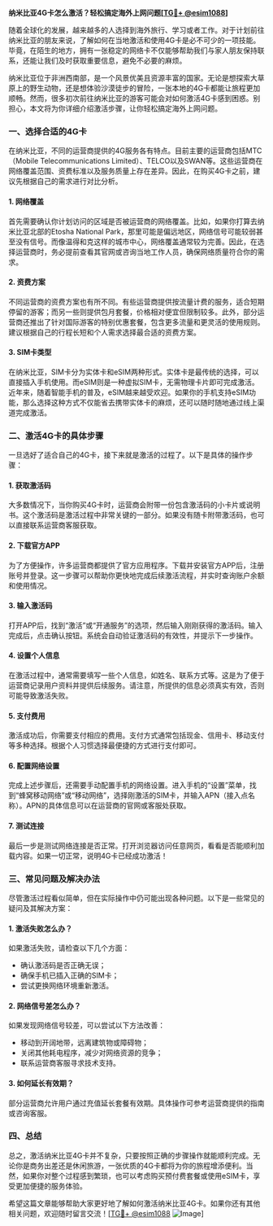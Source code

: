 **纳米比亚4G卡怎么激活？轻松搞定海外上网问题[[TG💪+ @esim1088](https://t.me/s/esim1088)]**

随着全球化的发展，越来越多的人选择到海外旅行、学习或者工作。对于计划前往纳米比亚的朋友来说，了解如何在当地激活和使用4G卡是必不可少的一项技能。毕竟，在陌生的地方，拥有一张稳定的网络卡不仅能够帮助我们与家人朋友保持联系，还能让我们及时获取重要信息，避免不必要的麻烦。

纳米比亚位于非洲西南部，是一个风景优美且资源丰富的国家。无论是想探索大草原上的野生动物，还是想体验沙漠徒步的冒险，一张本地的4G卡都能让旅程更加顺畅。然而，很多初次前往纳米比亚的游客可能会对如何激活4G卡感到困惑。别担心，本文将为你详细介绍激活步骤，让你轻松搞定海外上网问题。

### **一、选择合适的4G卡**

在纳米比亚，不同的运营商提供的4G服务各有特点。目前主要的运营商包括MTC（Mobile Telecommunications Limited）、TELCO以及SWAN等。这些运营商在网络覆盖范围、资费标准以及服务质量上存在差异。因此，在购买4G卡之前，建议先根据自己的需求进行对比分析。

#### **1. 网络覆盖**
首先需要确认你计划访问的区域是否被运营商的网络覆盖。比如，如果你打算去纳米比亚北部的Etosha National Park，那里可能是偏远地区，网络信号可能较弱甚至没有信号。而像温得和克这样的城市中心，网络覆盖通常较为完善。因此，在选择运营商时，务必提前查看其官网或咨询当地工作人员，确保网络质量符合你的需求。

#### **2. 资费方案**
不同运营商的资费方案也有所不同。有些运营商提供按流量计费的服务，适合短期停留的游客；而另一些则提供包月套餐，价格相对便宜但限制较多。此外，部分运营商还推出了针对国际游客的特别优惠套餐，包含更多流量和更灵活的使用规则。建议根据自己的行程长短和个人需求选择最合适的资费方案。

#### **3. SIM卡类型**
在纳米比亚，SIM卡分为实体卡和eSIM两种形式。实体卡是最传统的选择，可以直接插入手机使用。而eSIM则是一种虚拟SIM卡，无需物理卡片即可完成激活。近年来，随着智能手机的普及，eSIM越来越受欢迎。如果你的手机支持eSIM功能，那么选择这种方式不仅能省去携带实体卡的麻烦，还可以随时随地通过线上渠道完成激活。

### **二、激活4G卡的具体步骤**

一旦选好了适合自己的4G卡，接下来就是激活的过程了。以下是具体的操作步骤：

#### **1. 获取激活码**
大多数情况下，当你购买4G卡时，运营商会附带一份包含激活码的小卡片或说明书。这个激活码是激活过程中非常关键的一部分。如果没有随卡附带激活码，也可以直接联系运营商客服获取。

#### **2. 下载官方APP**
为了方便操作，许多运营商都提供了官方应用程序。下载并安装官方APP后，注册账号并登录。这一步骤可以帮助你更快地完成后续激活流程，并实时查询账户余额和使用情况。

#### **3. 输入激活码**
打开APP后，找到“激活”或“开通服务”的选项，然后输入刚刚获得的激活码。输入完成后，点击确认按钮。系统会自动验证激活码的有效性，并提示下一步操作。

#### **4. 设置个人信息**
在激活过程中，通常需要填写一些个人信息，如姓名、联系方式等。这是为了便于运营商记录用户资料并提供后续服务。请注意，所提供的信息必须真实有效，否则可能导致激活失败。

#### **5. 支付费用**
激活成功后，你需要支付相应的费用。支付方式通常包括现金、信用卡、移动支付等多种选择。根据个人习惯选择最便捷的方式进行支付即可。

#### **6. 配置网络设置**
完成上述步骤后，还需要手动配置手机的网络设置。进入手机的“设置”菜单，找到“蜂窝移动网络”或“移动网络”，选择刚激活的SIM卡，并输入APN（接入点名称）。APN的具体信息可以在运营商的官网或客服处获取。

#### **7. 测试连接**
最后一步是测试网络连接是否正常。打开浏览器访问任意网页，看看是否能顺利加载内容。如果一切正常，说明4G卡已经成功激活！

### **三、常见问题及解决办法**

尽管激活过程看似简单，但在实际操作中仍可能出现各种问题。以下是一些常见的疑问及其解决方案：

#### **1. 激活失败怎么办？**
如果激活失败，请检查以下几个方面：
- 确认激活码是否正确无误；
- 确保手机已插入正确的SIM卡；
- 尝试更换网络环境重新激活。

#### **2. 网络信号差怎么办？**
如果发现网络信号较差，可以尝试以下方法改善：
- 移动到开阔地带，远离建筑物或障碍物；
- 关闭其他耗电程序，减少对网络资源的竞争；
- 联系运营商客服寻求技术支持。

#### **3. 如何延长有效期？**
部分运营商允许用户通过充值延长套餐有效期。具体操作可参考运营商提供的指南或咨询客服。

### **四、总结**

总之，激活纳米比亚4G卡并不复杂，只要按照正确的步骤操作就能顺利完成。无论你是商务出差还是休闲旅游，一张优质的4G卡都将为你的旅程增添便利。当然，如果你对整个过程感到繁琐，也可以考虑购买预付费套餐或使用eSIM卡，享受更加便捷的服务体验。

希望这篇文章能够帮助大家更好地了解如何激活纳米比亚4G卡。如果你还有其他相关问题，欢迎随时留言交流！[[TG💪+ @esim1088](https://t.me/s/esim1088) ![Image](https://i.postimg.cc/4NQfJmqS/Snipaste-2025-05-13-00-14-12.png)]
